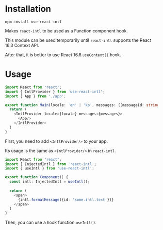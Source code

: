 # Installation

```
npm install use-react-intl
```

Makes `react-intl` to be used as a Function component hook.

This module can be used temporarily until `react-intl` supports the React 16.3 Context API.

After that, it is better to use React 16.8 `useContext()` hook.

# Usage

```typescript jsx
import React from 'react';
import { IntlProvider } from 'use-react-intl';
import { App } from './app';

export function Main(locale: 'en' | 'ko', messages: {[messageId: string]: string}) {
  return (
    <IntlProvider locale={locale} messages={messages}>
      <App/>
    </IntlProvider>
  )
}
```

First, you need to add `<IntlProvider/>` to your app.

Its usage is the same as `<IntlProvider/>` in `react-intl`.

```typescript jsx
import React from 'react';
import { InjectedIntl } from 'react-intl';
import { useIntl } from 'use-react-intl';

export function Component() {
  const intl: InjectedIntl = useIntl();
  
  return (
    <span>
      {intl.formatMessage({id: 'some.intl.text'})}
    </span>
  )
}
```

Then, you can use a hook function `useIntl()`.